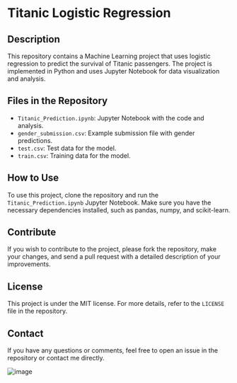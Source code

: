 # Titanic Logistic Regression

## Description
This repository contains a Machine Learning project that uses logistic regression to predict the survival of Titanic passengers. The project is implemented in Python and uses Jupyter Notebook for data visualization and analysis.

## Files in the Repository
- `Titanic_Prediction.ipynb`: Jupyter Notebook with the code and analysis.
- `gender_submission.csv`: Example submission file with gender predictions.
- `test.csv`: Test data for the model.
- `train.csv`: Training data for the model.

## How to Use
To use this project, clone the repository and run the `Titanic_Prediction.ipynb` Jupyter Notebook. Make sure you have the necessary dependencies installed, such as pandas, numpy, and scikit-learn.

## Contribute
If you wish to contribute to the project, please fork the repository, make your changes, and send a pull request with a detailed description of your improvements.

## License
This project is under the MIT license. For more details, refer to the `LICENSE` file in the repository.

## Contact
If you have any questions or comments, feel free to open an issue in the repository or contact me directly.

![image](https://github.com/Fracktom/Titanic_Logistic_Regression/assets/129825724/66999532-f464-4a2c-9633-ecae5be6e46e)

